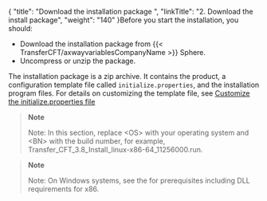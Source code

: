 {
    "title": "Download the installation package ",
    "linkTitle": "2. Download the install package",
    "weight": "140"
}Before you start the installation, you should:

- Download the installation package from {{< TransferCFT/axwayvariablesCompanyName  >}} Sphere.
- Uncompress or unzip the package.

The installation package is a zip archive. It contains the product, a configuration template file called `initialize.properties`, and the installation program files. For details on customizing the template file, see [Customize the initialize.properties file](../new_install_ux)

> **Note**
>
> Note: In this section, replace &lt;OS&gt; with your operating system and &lt;BN&gt; with the build number, for example, Transfer_CFT_3.8_Install_linux-x86-64_11256000.run.

> **Note**
>
> Note: On Windows systems, see the for prerequisites including DLL requirements for x86.
